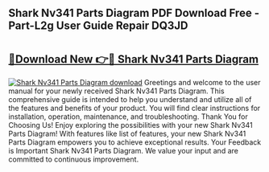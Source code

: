 ## Shark Nv341 Parts Diagram PDF Download Free - Part-L2g User Guide Repair DQ3JD

# <h2><a href="http://dfjm4o.blite.top/?on=Shark+Nv341+Parts+Diagram">🔗Download New 👉🔴 Shark Nv341 Parts Diagram</a></h2>

[![Shark Nv341 Parts Diagram download](https://i.imgur.com/lujVjoI.png)](http://dfjm4o.blite.top/?on=Shark+Nv341+Parts+Diagram)
Greetings and welcome to the user manual for your newly received Shark Nv341 Parts Diagram. This comprehensive guide is intended to help you understand and utilize all of the features and benefits of your product. You will find clear instructions for installation, operation, maintenance, and troubleshooting. Thank You for Choosing Us! Enjoy exploring the possibilities with your new Shark Nv341 Parts Diagram! With features like list of features, your new Shark Nv341 Parts Diagram empowers you to achieve exceptional results. Your Feedback is Important Shark Nv341 Parts Diagram. We value your input and are committed to continuous improvement.
